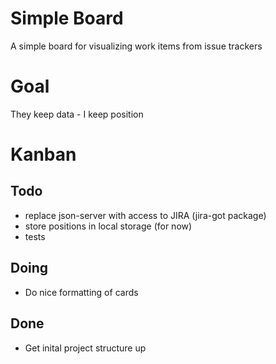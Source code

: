 # Simple Board
A simple board for visualizing work items from issue trackers

# Goal
They keep data - I keep position

# Kanban

## Todo
- replace json-server with access to JIRA (jira-got package)
- store positions in local storage (for now)
- tests

## Doing
- Do nice formatting of cards

## Done
- Get inital project structure up